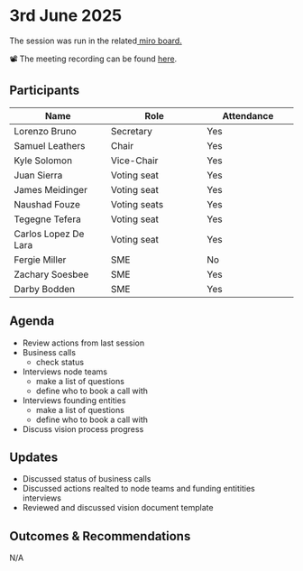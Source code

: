 # 3rd June 2025

The session was run in the related[ miro board.](https://miro.com/app/board/uXjVKro_lxs=/)&#x20;

📽️ The meeting recording can be found [here](https://drive.google.com/file/d/1chEIxmhYYaI8u2JFOGVg_Kbsns6wG1tN/view).

## Participants

<table><thead><tr><th width="213.19140625">Name</th><th width="212.27734375">Role</th><th width="185.14453125">Attendance</th></tr></thead><tbody><tr><td>Lorenzo Bruno</td><td>Secretary</td><td>Yes</td></tr><tr><td>Samuel Leathers</td><td>Chair</td><td>Yes</td></tr><tr><td>Kyle Solomon</td><td>Vice-Chair</td><td>Yes</td></tr><tr><td>Juan Sierra</td><td>Voting seat</td><td>Yes</td></tr><tr><td>James Meidinger</td><td>Voting seat</td><td>Yes</td></tr><tr><td>Naushad Fouze </td><td>Voting seats</td><td>Yes</td></tr><tr><td>Tegegne Tefera</td><td>Voting seat</td><td>Yes</td></tr><tr><td>Carlos Lopez De Lara</td><td>Voting seat</td><td>Yes</td></tr><tr><td>Fergie Miller</td><td>SME</td><td>No</td></tr><tr><td>Zachary Soesbee</td><td>SME</td><td>Yes</td></tr><tr><td>Darby Bodden</td><td>SME</td><td>Yes</td></tr></tbody></table>

## Agenda

* Review actions from last session
* Business calls
  * check status
* Interviews node teams
  * make a list of questions
  * define who to book a call with
* Interviews founding entities
  * make a list of questions
  * define who to book a call with
* Discuss vision process progress

## Updates

* Discussed status of business calls
* Discussed actions realted to node teams and funding entitities interviews
* Reviewed and discussed vision document template

## Outcomes & Recommendations

N/A
